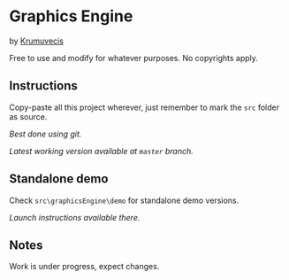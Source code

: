 <h1>Graphics Engine</h1>

by [Krumuvecis](https://github.com/Krumuvecis)

Free to use and modify for whatever purposes. No copyrights apply.


<h2>Instructions</h2>

Copy-paste all this project wherever, just remember to mark the `src` folder as source.

<i>Best done using git.</i>

<i>Latest working version available at `master` branch.</i>


<h2>Standalone demo</h2>

Check `src\graphicsEngine\demo` for standalone demo versions.

<i>Launch instructions available there.</i>


<h2>Notes</h2>

Work is under progress, expect changes.
